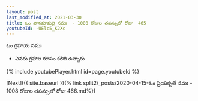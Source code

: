 ```yaml
---
layout: post
last_modified_at: 2021-03-30
title: ఓం వానమామలై నమః  - 1008 రోజుల తపస్సులో రోజు  465
youtubeId: -UElc5_K2Xc
---
```

 
 
 ఓం గ్రహాయ నమః  
 
 -  ఎవరు గ్రహాల రూపం కలిగి ఉన్నారు 
 
  
 
  
 
 
 
 
 
 


{% include youtubePlayer.html id=page.youtubeId %}
 
[Next]({{ site.baseurl }}{% link  split2/_posts/2020-04-15-ఓం ప్రియకృతే నమః  - 1008 రోజుల తపస్సులో రోజు  466.md%})
 
